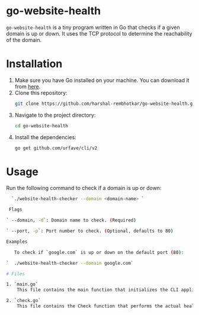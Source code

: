 # go-website-health

`go-website-health` is a tiny program written in Go that checks if a given domain is up or down. It uses the TCP protocol to determine the reachability of the domain.

# Installation

1. Make sure you have Go installed on your machine. You can download it from [here](https://golang.org/dl/).
2. Clone this repository:
    ```sh
    git clone https://github.com/harshal-rembhotkar/go-website-health.git
    ```
3. Navigate to the project directory:
    ```sh
    cd go-website-health
    ```
4. Install the dependencies:
    ```sh
    go get github.com/urfave/cli/v2
    ```

 

# Usage

Run the following command to check if a domain is up or down:
```sh
  `./website-health-checker --domain <domain-name> `

 Flags

` --domain, -d`: Domain name to check. (Required)

` --port, -p`: Port number to check. (Optional, defaults to 80)

Examples

   To check if `google.com` is up or down on the default port (80):

`  ./website-health-checker --domain google.com`

# Files 

1. `main.go`
    This file contains the main function that initializes the CLI application and handles user input. It uses the `urfave/cli` package to define the command-line flags and action.

2. `check.go`
    This file contains the Check function that performs the actual health check by attempting to establish a TCP connection to the specified domain and  port.





